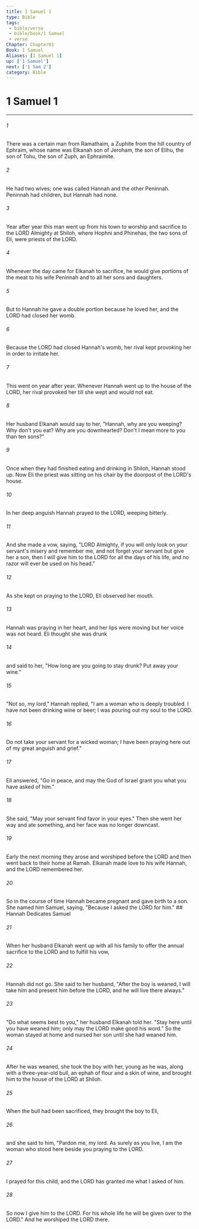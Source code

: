 ```yaml
---
title: 1 Samuel 1
type: Bible
tags:
 - bible/verse
 - bible/book/1 Samuel
 - verse
Chapter: Chapter01
Book: 1 Samuel
Aliases: [1 Samuel 1]
up: ['1 Samuel']
next: ['1 Sam 2']
category: Bible
---
```

# 1 Samuel 1

***


###### 1 
There was a certain man from Ramathaim, a Zuphite from the hill country of Ephraim, whose name was Elkanah son of Jeroham, the son of Elihu, the son of Tohu, the son of Zuph, an Ephraimite. 

###### 2 
He had two wives; one was called Hannah and the other Peninnah. Peninnah had children, but Hannah had none. 

###### 3 
Year after year this man went up from his town to worship and sacrifice to the LORD Almighty at Shiloh, where Hophni and Phinehas, the two sons of Eli, were priests of the LORD. 

###### 4 
Whenever the day came for Elkanah to sacrifice, he would give portions of the meat to his wife Peninnah and to all her sons and daughters. 

###### 5 
But to Hannah he gave a double portion because he loved her, and the LORD had closed her womb. 

###### 6 
Because the LORD had closed Hannah's womb, her rival kept provoking her in order to irritate her. 

###### 7 
This went on year after year. Whenever Hannah went up to the house of the LORD, her rival provoked her till she wept and would not eat. 

###### 8 
Her husband Elkanah would say to her, "Hannah, why are you weeping? Why don't you eat? Why are you downhearted? Don't I mean more to you than ten sons?" 

###### 9 
Once when they had finished eating and drinking in Shiloh, Hannah stood up. Now Eli the priest was sitting on his chair by the doorpost of the LORD's house. 

###### 10 
In her deep anguish Hannah prayed to the LORD, weeping bitterly. 

###### 11 
And she made a vow, saying, "LORD Almighty, if you will only look on your servant's misery and remember me, and not forget your servant but give her a son, then I will give him to the LORD for all the days of his life, and no razor will ever be used on his head." 

###### 12 
As she kept on praying to the LORD, Eli observed her mouth. 

###### 13 
Hannah was praying in her heart, and her lips were moving but her voice was not heard. Eli thought she was drunk 

###### 14 
and said to her, "How long are you going to stay drunk? Put away your wine." 

###### 15 
"Not so, my lord," Hannah replied, "I am a woman who is deeply troubled. I have not been drinking wine or beer; I was pouring out my soul to the LORD. 

###### 16 
Do not take your servant for a wicked woman; I have been praying here out of my great anguish and grief." 

###### 17 
Eli answered, "Go in peace, and may the God of Israel grant you what you have asked of him." 

###### 18 
She said, "May your servant find favor in your eyes." Then she went her way and ate something, and her face was no longer downcast. 

###### 19 
Early the next morning they arose and worshiped before the LORD and then went back to their home at Ramah. Elkanah made love to his wife Hannah, and the LORD remembered her. 

###### 20 
So in the course of time Hannah became pregnant and gave birth to a son. She named him Samuel, saying, "Because I asked the LORD for him." ## Hannah Dedicates Samuel 

###### 21 
When her husband Elkanah went up with all his family to offer the annual sacrifice to the LORD and to fulfill his vow, 

###### 22 
Hannah did not go. She said to her husband, "After the boy is weaned, I will take him and present him before the LORD, and he will live there always." 

###### 23 
"Do what seems best to you," her husband Elkanah told her. "Stay here until you have weaned him; only may the LORD make good his word." So the woman stayed at home and nursed her son until she had weaned him. 

###### 24 
After he was weaned, she took the boy with her, young as he was, along with a three-year-old bull, an ephah of flour and a skin of wine, and brought him to the house of the LORD at Shiloh. 

###### 25 
When the bull had been sacrificed, they brought the boy to Eli, 

###### 26 
and she said to him, "Pardon me, my lord. As surely as you live, I am the woman who stood here beside you praying to the LORD. 

###### 27 
I prayed for this child, and the LORD has granted me what I asked of him. 

###### 28 
So now I give him to the LORD. For his whole life he will be given over to the LORD." And he worshiped the LORD there. 
